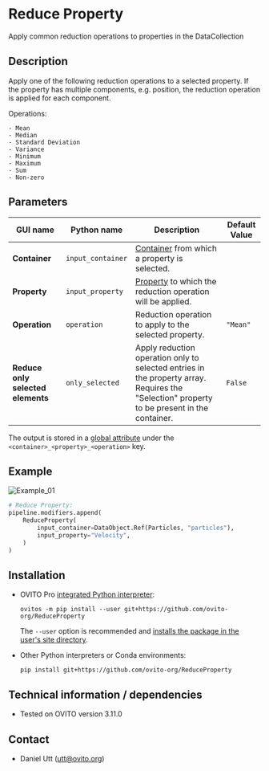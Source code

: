 # Reduce Property
Apply common reduction operations to properties in the DataCollection

## Description
Apply one of the following reduction operations to a selected property. If the property has multiple components, e.g. position, the reduction operation is applied for each component.

Operations:

    - Mean
    - Median
    - Standard Deviation
    - Variance
    - Minimum
    - Maximum
    - Sum
    - Non-zero

## Parameters 

| GUI name                          | Python name       | Description                                                                                                                                   | Default Value |
|-----------------------------------|-------------------|-----------------------------------------------------------------------------------------------------------------------------------------------|---------------|
| **Container**                     | `input_container` | [Container](https://www.ovito.org/manual/python/modules/ovito_data.html#ovito.data.PropertyContainer) from which a property is selected.      |               |
| **Property**                      | `input_property`  | [Property](https://www.ovito.org/manual/python/modules/ovito_data.html#ovito.data.Property) to which the reduction operation will be applied. |               |
| **Operation**                     | `operation`       | Reduction operation to apply to the selected property.                                                                                        | `"Mean"`      |
| **Reduce only selected elements** | `only_selected`   | Apply reduction operation only to selected entries in the property array. Requires the "Selection" property to be present in the container.   | `False`       |

The output is stored in a [global attribute](https://www.ovito.org/manual/python/introduction/data_model.html#global-attributes) under the `<container>_<property>_<operation>` key.

## Example
![Example_01](examples/Example_01.png)

```python
# Reduce Property:
pipeline.modifiers.append(
    ReduceProperty(
        input_container=DataObject.Ref(Particles, "particles"),
        input_property="Velocity",
    )
)
```

## Installation
- OVITO Pro [integrated Python interpreter](https://docs.ovito.org/python/introduction/installation.html#ovito-pro-integrated-interpreter):
  ```
  ovitos -m pip install --user git+https://github.com/ovito-org/ReduceProperty
  ``` 
  The `--user` option is recommended and [installs the package in the user's site directory](https://pip.pypa.io/en/stable/user_guide/#user-installs).

- Other Python interpreters or Conda environments:
  ```
  pip install git+https://github.com/ovito-org/ReduceProperty
  ```

## Technical information / dependencies
- Tested on OVITO version 3.11.0

## Contact
- Daniel Utt (utt@ovito.org)
